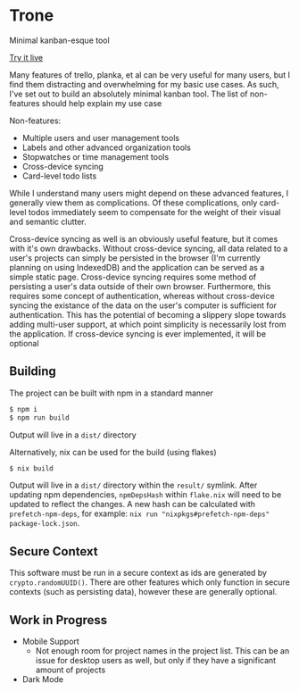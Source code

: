 # Trone

Minimal kanban-esque tool

[Try it live](https://nickgirardo.com/projects/trone/index.html)

Many features of trello, planka, et al can be very useful for many users, but I find them distracting and overwhelming for my basic use cases. As such, I've set out to build an absolutely minimal kanban tool. The list of non-features should help explain my use case

Non-features:

- Multiple users and user management tools
- Labels and other advanced organization tools
- Stopwatches or time management tools
- Cross-device syncing
- Card-level todo lists

While I understand many users might depend on these advanced features, I generally view them as complications. Of these complications, only card-level todos immediately seem to compensate for the weight of their visual and semantic clutter.

Cross-device syncing as well is an obviously useful feature, but it comes with it's own drawbacks. Without cross-device syncing, all data related to a user's projects can simply be persisted in the browser (I'm currently planning on using IndexedDB) and the application can be served as a simple static page. Cross-device syncing requires some method of persisting a user's data outside of their own browser. Furthermore, this requires some concept of authentication, whereas without cross-device syncing the existance of the data on the user's computer is sufficient for authentication. This has the potential of becoming a slippery slope towards adding multi-user support, at which point simplicity is necessarily lost from the application. If cross-device syncing is ever implemented, it will be optional

## Building

The project can be built with npm in a standard manner

```sh
$ npm i
$ npm run build
```

Output will live in a `dist/` directory

Alternatively, nix can be used for the build (using flakes)

```sh
$ nix build
```

Output will live in a `dist/` directory within the `result/` symlink. After updating npm dependencies, `npmDepsHash` within `flake.nix` will need to be updated to reflect the changes. A new hash can be calculated with `prefetch-npm-deps`, for example: `nix run "nixpkgs#prefetch-npm-deps" package-lock.json`.

## Secure Context

This software must be run in a secure context as ids are generated by `crypto.randomUUID()`. There are other features which only function in secure contexts (such as persisting data), however these are generally optional.

## Work in Progress

- Mobile Support
  - Not enough room for project names in the project list. This can be an issue for desktop users as well, but only if they have a significant amount of projects
- Dark Mode
